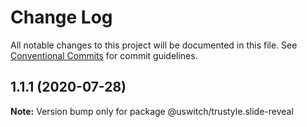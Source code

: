 # Change Log

All notable changes to this project will be documented in this file.
See [Conventional Commits](https://conventionalcommits.org) for commit guidelines.

## 1.1.1 (2020-07-28)

**Note:** Version bump only for package @uswitch/trustyle.slide-reveal
